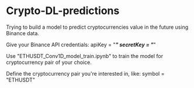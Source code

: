 # Crypto-DL-predictions
Trying to build a model to predict cryptocurrencies value in the future using Binance data.

Give your Binance API credentials:
apiKey = "***"
secretKey = "***"

Use "ETHUSDT_Conv1D_model_train.ipynb" to train the model for cryptocurrency pair of your choice.

Define the cryptocurrency pair you're interested in, like:
symbol = "ETHUSDT"
